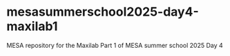 # mesasummerschool2025-day4-maxilab1
MESA repository for the Maxilab Part 1 of MESA summer school 2025 Day 4
